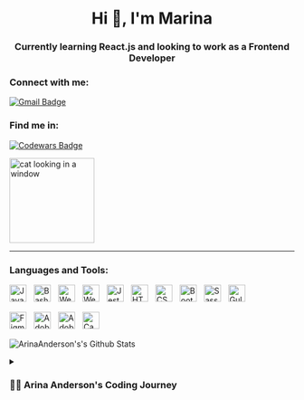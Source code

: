
<h1 align="center">Hi 👋, I'm Marina</h1>
<h3 align="center">Currently learning React.js and looking to work as a Frontend Developer</h3>

<h3 align="left">Connect with me:</h3>
<p align="left">
  <a href="mailto:marinagundersen@gmail.com">
    <img src="https://img.shields.io/badge/-Gmail-c14438?style=for-the-badge&logo=Gmail&logoColor=white" alt="Gmail Badge">
  </a>
</p>
<h3>Find me in:</h3>
  <p>
    <a href="https://www.codewars.com/users/gvenya">
      <img src="https://www.codewars.com/users/gvenya/badges/large" alt="Codewars Badge">
    </a>
  </p>
  <p>
    <img align="center" width="150" src="https://i.imgur.com/njCBTyd.png" alt="cat looking in a window">
  </p>

---

<h3 align="left">Languages and Tools:</h3>
<p align="left">
   <img align="left" alt="Javascript" width="30px" style="padding-right:10px;" src="https://cdn.jsdelivr.net/gh/devicons/devicon/icons/javascript/javascript-original.svg" />
   <img align="left" alt="Bash" width="30px" style="padding-right:10px;" src="https://cdn.jsdelivr.net/gh/devicons/devicon/icons/bash/bash-original.svg" />
   <img align="left" alt="Webpack" width="30px" style="padding-right:10px;" src="https://cdn.jsdelivr.net/gh/devicons/devicon/icons/npm/npm-original-wordmark.svg" /> 
   <img align="left" alt="Webpack" width="30px" style="padding-right:10px;" src="https://cdn.jsdelivr.net/gh/devicons/devicon/icons/webpack/webpack-original.svg" />
   <img align="left" alt="Jest" width="30px" style="padding-right:10px;" src="https://cdn.jsdelivr.net/gh/devicons/devicon/icons/jest/jest-plain.svg" />
   <img align="left" alt ="HTML5" width="30px" style="padding-right:10px;" src="https://cdn.jsdelivr.net/gh/devicons/devicon/icons/html5/html5-original-wordmark.svg" />
   <img align="left" alt ="CSS3" width="30px" style="padding-right:10px;" src="https://cdn.jsdelivr.net/gh/devicons/devicon/icons/css3/css3-original-wordmark.svg" />
   <img align="left" alt="Bootstrap" width="30px" style="padding-right:10px;" src="https://cdn.jsdelivr.net/gh/devicons/devicon/icons/bootstrap/bootstrap-original.svg" />
   <img align="left" alt="Sass" width="30px" style="padding-right:10px;" src="https://cdn.jsdelivr.net/gh/devicons/devicon/icons/sass/sass-original.svg" />
   <img align="left" alt="Gulp" width="30px" style="padding-right:10px;" src="https://cdn.jsdelivr.net/gh/devicons/devicon/icons/gulp/gulp-plain.svg" />
</p>

<br>
<br>

<p align="left">
   <img align="left" alt="Figma" width="30px" style="padding-right:10px;" src="https://cdn.jsdelivr.net/gh/devicons/devicon/icons/figma/figma-original.svg" />
   <img align="left" alt="Adobe Photoshop" width="30px" style="padding-right:10px;" src="https://cdn.jsdelivr.net/gh/devicons/devicon/icons/photoshop/photoshop-plain.svg" />
   <img align="left" alt="Adobe Illustrator" width="30px" style="padding-right:10px;" src="https://cdn.jsdelivr.net/gh/devicons/devicon/icons/illustrator/illustrator-plain.svg" />
   <img align="left" alt="Canva" width="30px" style="padding-right:10px;" src="https://cdn.jsdelivr.net/gh/devicons/devicon/icons/canva/canva-original.svg" />
</p>
<br>
<br>
<p>
  <img style="padding-right:50px;" src="https://github-readme-stats.vercel.app/api?username=arinaanderson&hide=stars,issues&show_icons=true&theme=radical" alt="ArinaAnderson's's Github Stats">
</p>

<details>
 <summary><h3>👨‍💻 Arina Anderson's Coding Journey</h3></summary>
  I started my coding journey as
  
